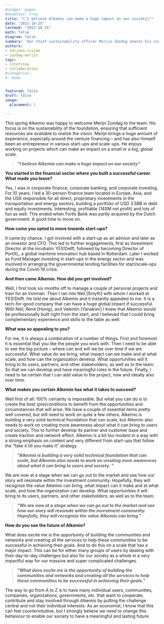 ```yaml
---
#widget: pages
#headless: true
title: "\"I believe Alkemio can make a huge impact on our society\""
date: "2021-10-25"
lastmod: "2021-10-25"
math: false
diagram: false
summary: 'Our chief sustainability officer Merijn Zondag shares his view on the value and opportunities our platform can bring to its users, partners, stakeholders, and society.'
authors:
- tatjana-lisjak
- zondag-merijn
tags:
- interview
- collaboration
#categories:
#- Demo


featured: false
draft: false
image:
  placement: 1
  
---
```

This spring Alkemio was happy to welcome Merijn Zondag to the team. His focus is on the sustainability of the foundation, ensuring that sufficient resources are available to realize the vision. Merijn brings a huge amount of experience, especially around the venture financing – and has also himself been an entrepreneur in various start-ups and scale-ups. He enjoys working on projects which can make an impact on a small or a big, global scale.

>   
>_**“I believe Alkemio can make a huge impact on our society“**_
> 

**You started in the financial sector where you built a successful career. What made you leave?**

Yes, I was in corporate finance, corporate banking, and corporate investing. For 10 years, I led a 30-person finance team located in Europe, Asia, and the USA responsible for all direct, proprietary investments in the transportation and energy sectors, building a portfolio of USD 3.5BB in debt and equity investments. Interesting, profitable (140M net profit) and lots of fun as well. This ended when Fortis Bank was partly acquired by the Dutch government. A good time to move on.

**How come you opted to move towards start-ups?**

It came by chance. I got involved with a start-up as an advisor and later as an investor and CFO. This led to further engagements; first as Investment Director at the incubator YES!Delft, followed by becoming Director of PortXL, a global maritime innovation hub based in Rotterdam. Later I worked as Fund Manager investing in start-ups in the energy sector and was involved in arranging the governmental lending facilities for start/scale-ups during the Covid-19 crisis.

**And then came Alkemio. How did you get involved?**

Well, I first took six months off to manage a couple of personal projects and train for an Ironman. Then I ran into Neil [Smyth] with whom I worked at YES!Delft. He told me about Alkemio and it instantly appealed to me. It is a tech-for-good company that can have a huge global impact if successful. With Neil, René [Honig], and Valentin [Yanakiev] I knew that Alkemio would be professionally built right from the start; and I believed that I could bring complementary experience and skills to the table as well.

**What was so appealing to you?**

For me, it is always a combination of a number of things. First and foremost it is essential that you like the people you work with. Then I need to be able to see the big picture – where can and will we be over time if we are successful. What value do we bring, what impact can we make and at what scale, and how can the organization develop. What opportunities will it bring to its users, partners, and other stakeholders; as well as to the team. So that we can develop and have meaningful roles in the future. Finally, I need to be certain that I can add value to the project, now and ideally also over time.

**What makes you certain Alkemio has what it takes to succeed?**

Well first of all: 100% certainty is impossible. But what you can do is to create the best (pre)conditions to benefit from the opportunities and circumstances that will arise. We have a couple of essential items pretty well covered, but still need to work on quite a few others. Alkemio is building a very solid technical foundation that can scale, but Alkemio also needs to work on creating more awareness about what it can bring to users and society. This to further develop its partner and customer base and create traction and network effect. Alkemio is a bit too modest in a way with a strong emphasis on content and very different from start-ups that follow the “fake it till you make it” strategy.

>   
> **_"Alkemio is building a very solid technical foundation that can scale, but Alkemio also needs to work on creating more awareness about what it can bring to users and society. "_**
> 

We are now at a stage when we can go out to the market and see how our story will resonate within the investment community. Hopefully, they will recognize the value Alkemio can bring, what impact can it make and at what scale, and how the organization can develop. What opportunities it will bring to its users, partners, and other stakeholders; as well as to the team.

>   
> **_"We are now at a stage when we can go out to the market and see how our story will resonate within the investment community. Hopefully, they will recognize the value Alkemio can bring."_**
>   

**How do you see the future of Alkemio?**

What does excite me is the opportunity of building the communities and networks and creating all the services to help these communities to be successful in achieving their goals. And to do this on a scale that has a major impact. This can be for either many groups of users by dealing with their day-to-day challenges but also for our society as a whole in a very impactful way for our massive and super complicated challenges. 

>   
> **_"What does excite me is the opportunity of building the communities and networks and creating all the services to help these communities to be successful in achieving their goals."_**
> 

The way to go from A to Z is to have many individual users, communities, companies, organizations, governments, etc. that want to cooperate, contribute and stay involved through Alkemio by putting the challenge central and not their individual interests. As an economist, I know that this can feel counterintuitive, but I strongly believe we need to change this behaviour to enable our society to have a meaningful and lasting future.

